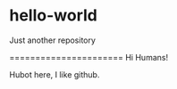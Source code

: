 # hello-world
Just another repository

======================
Hi Humans!

Hubot here, I like github.
